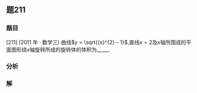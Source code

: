 ## 题211
### 题目
[211] (2011 年 · 数学三) 曲线$y = \sqrt{{x}^{2} - 1}$,直线$x = 2$及$x$轴所围成的平面图形绕$x$轴旋转所成的旋转体的体积为_____.
### 分析

### 解